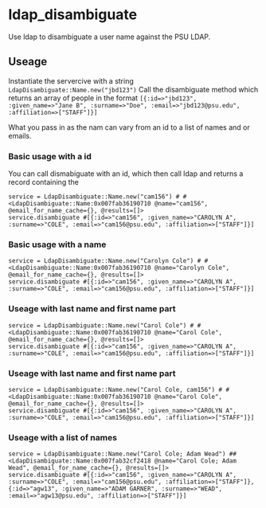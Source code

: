 # ldap_disambiguate
Use ldap to disambiguate a user name against the PSU LDAP.

## Useage

Instantiate the servercive with a string `LdapDisambiguate::Name.new("jbd123")`
Call the disambiguate method which returns an array of people in the format `[{:id=>"jbd123", :given_name=>"Jane B", :surname=>"Doe", :email=>"jbd123@psu.edu", :affiliation=>["STAFF"]}]`

What you pass in as the nam can vary from an id to a list of names and or emails.

### Basic usage with a id

You can call dismabiguate with an id, which then call ldap and returns a record containing the 

```
service = LdapDisambiguate::Name.new("cam156") # #<LdapDisambiguate::Name:0x007fab36190710 @name="cam156", @email_for_name_cache={}, @results=[]>
service.disambiguate #[{:id=>"cam156", :given_name=>"CAROLYN A", :surname=>"COLE", :email=>"cam156@psu.edu", :affiliation=>["STAFF"]}]
```

### Basic usage with a name

```
service = LdapDisambiguate::Name.new("Carolyn Cole") # #<LdapDisambiguate::Name:0x007fab36190710 @name="Carolyn Cole", @email_for_name_cache={}, @results=[]>
service.disambiguate #[{:id=>"cam156", :given_name=>"CAROLYN A", :surname=>"COLE", :email=>"cam156@psu.edu", :affiliation=>["STAFF"]}]
```

### Useage with last name and first name part
```
service = LdapDisambiguate::Name.new("Carol Cole") # #<LdapDisambiguate::Name:0x007fab36190710 @name="Carol Cole", @email_for_name_cache={}, @results=[]>
service.disambiguate #[{:id=>"cam156", :given_name=>"CAROLYN A", :surname=>"COLE", :email=>"cam156@psu.edu", :affiliation=>["STAFF"]}]
```

### Useage with last name and first name part
```
service = LdapDisambiguate::Name.new("Carol Cole, cam156") # #<LdapDisambiguate::Name:0x007fab36190710 @name="Carol Cole", @email_for_name_cache={}, @results=[]>
service.disambiguate #[{:id=>"cam156", :given_name=>"CAROLYN A", :surname=>"COLE", :email=>"cam156@psu.edu", :affiliation=>["STAFF"]}]
```

### Useage with a list of names
```
service = LdapDisambiguate::Name.new("Carol Cole; Adam Wead") ##<LdapDisambiguate::Name:0x007fab32cf2418 @name="Carol Cole; Adam Wead", @email_for_name_cache={}, @results=[]>
service.disambiguate #[{:id=>"cam156", :given_name=>"CAROLYN A", :surname=>"COLE", :email=>"cam156@psu.edu", :affiliation=>["STAFF"]}, {:id=>"agw13", :given_name=>"ADAM GARNER", :surname=>"WEAD", :email=>"agw13@psu.edu", :affiliation=>["STAFF"]}]
```

